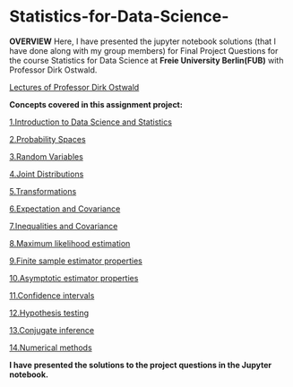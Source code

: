 # Statistics-for-Data-Science-

**OVERVIEW**
Here, I have presented the jupyter notebook solutions (that I have done along with my group members) for Final Project Questions for the course  Statistics for Data Science at **Freie University Berlin(FUB)** with Professor Dirk Ostwald. 

[Lectures of Professor Dirk Ostwald](https://www.youtube.com/playlist?list=PLhzkDK3o0fcD_OAgZb-XrP6I6Xko8G_uE)


**Concepts covered in this assignment project:**

[1.Introduction to Data Science and Statistics](https://simr.notion.site/1-Introduction-0283a10c97364022996fdd4b497ac2be)

[2.Probability Spaces](https://simr.notion.site/2-Probability-Spaces-239b0386a927450ea3a21240e85acb85)

[3.Random Variables](https://simr.notion.site/3-Random-Variables-e9e6348917454444a5f0dad9f571674c)

[4.Joint Distributions](https://simr.notion.site/4-Joint-Distributions-54654c0addd44bf3bf978afbe808f980)

[5.Transformations](https://simr.notion.site/5-Transformations-46155eb76084441eae5f4aed7d58f4ed)

[6.Expectation and Covariance](https://simr.notion.site/6-Expectation-and-Covariance-f50b6e31d0c94818ba76bf8620651e5b)

[7.Inequalities and Covariance ](https://simr.notion.site/7-Inequalities-and-Covariance-31479e315e3c41a9a5bee07e65475833)

[8.Maximum likelihood estimation](https://simr.notion.site/8-Maximum-likelihood-estimation-ee1556f0c58b4bb588d7cb4854ad0927)

[9.Finite sample estimator properties](https://simr.notion.site/9-Finite-sample-estimator-properties-663424b4f43e4a9dbe847a85b019898c)

[10.Asymptotic estimator properties](https://simr.notion.site/10-Asymptotic-estimator-properties-b40a4abeec3e4607b88cea5c82d3d23b)

[11.Confidence intervals](https://simr.notion.site/11-Confidence-intervals-6cc9f6a51ca64400b83a773818d460ca)

[12.Hypothesis testing](https://simr.notion.site/12-Hypothesis-testing-73fa065ccfed47a199f05e182d967e04)

[13.Conjugate inference](https://simr.notion.site/13-Conjugate-inference-9f059497a886450cbbd341b8c4e56ae6)

[14.Numerical methods](https://simr.notion.site/14-Numerical-methods-ea88254e21234456a5bd971c6cfe41ed)


**I have presented the solutions to the project questions in the Jupyter notebook.**

